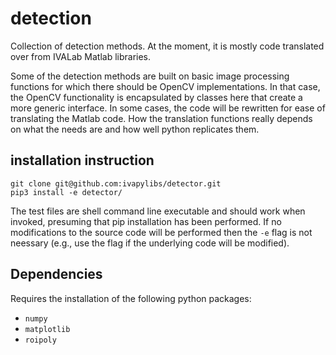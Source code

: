 # detection
Collection of detection methods. At the moment, it is mostly code
translated over from IVALab Matlab libraries.

Some of the detection methods are built on basic image processing
functions for which there should be OpenCV implementations. In that
case, the OpenCV functionality is encapsulated by classes here that
create a more generic interface. In some cases, the code will be
rewritten for ease of translating the Matlab code. How the translation
functions really depends on what the needs are and how well python
replicates them.


## installation instruction


```
git clone git@github.com:ivapylibs/detector.git
pip3 install -e detector/
```

The test files are shell command line executable and should work when
invoked, presuming that pip installation has been performed.  If no
modifications to the source code will be performed then the ``-e`` flag
is not neessary (e.g., use the flag if the underlying code will be
modified).



## Dependencies

Requires the installation of the following python packages:

- ```numpy```
- ```matplotlib```
- ```roipoly```

